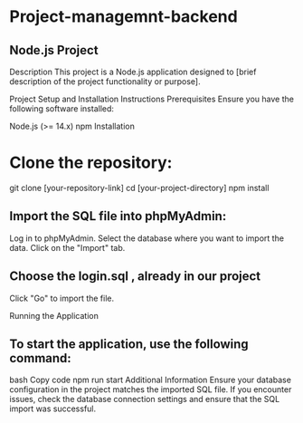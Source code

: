 ﻿# Project-managemnt-backend

## Node.js Project
Description
This project is a Node.js application designed to [brief description of the project functionality or purpose].

Project Setup and Installation Instructions
Prerequisites
Ensure you have the following software installed:

Node.js (>= 14.x)
npm
Installation
# Clone the repository:

git clone [your-repository-link]
cd [your-project-directory]
npm install

## Import the SQL file into phpMyAdmin:

Log in to phpMyAdmin.
Select the database where you want to import the data.
Click on the "Import" tab.
## Choose the login.sql , already in our project
Click "Go" to import the file.

Running the Application

## To start the application, use the following command:

bash
Copy code
npm run start
Additional Information
Ensure your database configuration in the project matches the imported SQL file.
If you encounter issues, check the database connection settings and ensure that the SQL import was successful.
